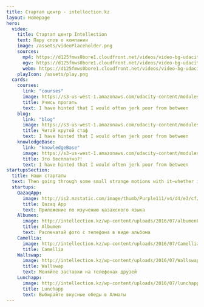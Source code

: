 ```yaml
---
title: Стартап центр - intellection.kz
layout: Homepage
hero:
  video:
    title: Стартап центр Intellection
    text: Пару слов о компании
    image: /assets/videoPlaceholder.png
    sources:
      mp4: https://d125fmws0bore1.cloudfront.net/videos/video-bg-udacity.mp4
      ogv: https://d125fmws0bore1.cloudfront.net/videos/video-bg-udacity.ogv
      webm: https://d125fmws0bore1.cloudfront.net/videos/video-bg-udacity.webm
    playIcon: /assets/play.png
  cards:
    courses:
      link: "courses"
      image: https://s3-us-west-1.amazonaws.com/udacity-content/modules/module-nd-intro-to-programming%401x.png
      title: Учись прогать
      text: I have hinted that I would often jerk poor from between
    blog:
      link: "blog"
      image: https://s3-us-west-1.amazonaws.com/udacity-content/modules/module-partner-f8%401x.png
      title: Читай крутой стаф
      text: I have hinted that I would often jerk poor from between
    knowledgeBase:
      link: "knowledgeBase"
      image: https://s3-us-west-1.amazonaws.com/udacity-content/modules/module-nd-digital-marketing%401x.png
      title: Это бесплатно?!
      text: I have hinted that I would often jerk poor from between
startupsSection:
  title: Наши стартапы
  text: Then going through some small strange motions with it—whether indispensable to the
  startups:
    QazaqApp:
      image: http://is2.mzstatic.com/image/thumb/Purple111/v4/d4/e3/cf/d4e3cf6b-bdb0-26c0-8553-4683955968a2/source/175x175bb.jpg
      title: Qazaq App
      text: Приложение по изучению казахского языка
    Albumen:
      image: http://intellection.kz/wp-content/uploads/2016/07/albumenLogo-300x300.jpg
      title: Albumen
      text: Распечатай фото с телефона в виде альбома
    Camellia:
      image: http://intellection.kz/wp-content/uploads/2016/07/Camellia_logo-300x300.png
      title: Camellia
    Wallswap:
      image: http://intellection.kz/wp-content/uploads/2016/07/Wallswap_logo-300x300.png
      title: Wallswap
      text: Меняйте заставки на телефонах друзей
    Lunchapp:
      image: http://intellection.kz/wp-content/uploads/2016/07/lunchapp_logo-300x300.pn
      title: Lunchapp
      text: Выбирайте вкусные обеды в Алматы
---
```

